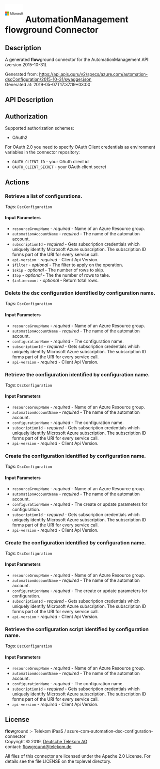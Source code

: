 # ![LOGO](logo.png) AutomationManagement **flow**ground Connector

## Description

A generated **flow**ground connector for the AutomationManagement API (version 2015-10-31).

Generated from: https://api.apis.guru/v2/specs/azure.com/automation-dscConfiguration/2015-10-31/swagger.json<br/>
Generated at: 2019-05-07T17:37:19+03:00

## API Description



## Authorization

Supported authorization schemes:
- OAuth2

For OAuth 2.0 you need to specify OAuth Client credentials as environment variables in the connector repository:
* `OAUTH_CLIENT_ID` - your OAuth client id
* `OAUTH_CLIENT_SECRET` - your OAuth client secret

## Actions

### Retrieve a list of configurations.

*Tags:* `DscConfiguration`

#### Input Parameters
* `resourceGroupName` - _required_ - Name of an Azure Resource group.
* `automationAccountName` - _required_ - The name of the automation account.
* `subscriptionId` - _required_ - Gets subscription credentials which uniquely identify Microsoft Azure subscription. The subscription ID forms part of the URI for every service call.
* `api-version` - _required_ - Client Api Version.
* `$filter` - _optional_ - The filter to apply on the operation.
* `$skip` - _optional_ - The number of rows to skip.
* `$top` - _optional_ - The the number of rows to take.
* `$inlinecount` - _optional_ - Return total rows.

### Delete the dsc configuration identified by configuration name.

*Tags:* `DscConfiguration`

#### Input Parameters
* `resourceGroupName` - _required_ - Name of an Azure Resource group.
* `automationAccountName` - _required_ - The name of the automation account.
* `configurationName` - _required_ - The configuration name.
* `subscriptionId` - _required_ - Gets subscription credentials which uniquely identify Microsoft Azure subscription. The subscription ID forms part of the URI for every service call.
* `api-version` - _required_ - Client Api Version.

### Retrieve the configuration identified by configuration name.

*Tags:* `DscConfiguration`

#### Input Parameters
* `resourceGroupName` - _required_ - Name of an Azure Resource group.
* `automationAccountName` - _required_ - The name of the automation account.
* `configurationName` - _required_ - The configuration name.
* `subscriptionId` - _required_ - Gets subscription credentials which uniquely identify Microsoft Azure subscription. The subscription ID forms part of the URI for every service call.
* `api-version` - _required_ - Client Api Version.

### Create the configuration identified by configuration name.

*Tags:* `DscConfiguration`

#### Input Parameters
* `resourceGroupName` - _required_ - Name of an Azure Resource group.
* `automationAccountName` - _required_ - The name of the automation account.
* `configurationName` - _required_ - The create or update parameters for configuration.
* `subscriptionId` - _required_ - Gets subscription credentials which uniquely identify Microsoft Azure subscription. The subscription ID forms part of the URI for every service call.
* `api-version` - _required_ - Client Api Version.

### Create the configuration identified by configuration name.

*Tags:* `DscConfiguration`

#### Input Parameters
* `resourceGroupName` - _required_ - Name of an Azure Resource group.
* `automationAccountName` - _required_ - The name of the automation account.
* `configurationName` - _required_ - The create or update parameters for configuration.
* `subscriptionId` - _required_ - Gets subscription credentials which uniquely identify Microsoft Azure subscription. The subscription ID forms part of the URI for every service call.
* `api-version` - _required_ - Client Api Version.

### Retrieve the configuration script identified by configuration name.

*Tags:* `DscConfiguration`

#### Input Parameters
* `resourceGroupName` - _required_ - Name of an Azure Resource group.
* `automationAccountName` - _required_ - The name of the automation account.
* `configurationName` - _required_ - The configuration name.
* `subscriptionId` - _required_ - Gets subscription credentials which uniquely identify Microsoft Azure subscription. The subscription ID forms part of the URI for every service call.
* `api-version` - _required_ - Client Api Version.

## License

**flow**ground :- Telekom iPaaS / azure-com-automation-dsc-configuration-connector<br/>
Copyright © 2019, [Deutsche Telekom AG](https://www.telekom.de)<br/>
contact: flowground@telekom.de

All files of this connector are licensed under the Apache 2.0 License. For details
see the file LICENSE on the toplevel directory.
